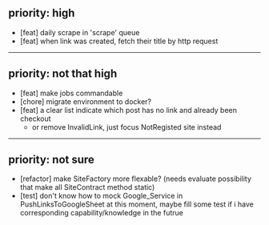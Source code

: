 ## priority: high

- [feat] daily scrape in 'scrape' queue
- [feat] when link was created, fetch their title by http request

---

## priority: not that high

- [feat] make jobs commandable
- [chore] migrate environment to docker?
- [feat] a clear list indicate which post has no link and already been checkout
    - or remove InvalidLink, just focus NotRegisted site instead

---

## priority: not sure
- [refactor] make SiteFactory more flexable? (needs evaluate possibility that make all SiteContract method static)
- [test] don't know how to mock Google_Service in PushLinksToGoogleSheet at this moment, maybe fill some test if i have corresponding capability/knowledge in the futrue
